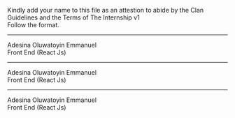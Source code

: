 Kindly add your name to this file as an attestion to abide by the Clan Guidelines and the Terms of The Internship v1
<br/> Follow the format.<br/> 
___
Adesina Oluwatoyin Emmanuel <br/>
Front End  (React Js)
___
Adesina Oluwatoyin Emmanuel <br/>
Front End  (React Js)
___
Adesina Oluwatoyin Emmanuel <br/>
Front End  (React Js)
